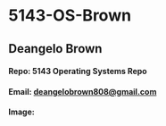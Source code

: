 # 5143-OS-Brown

## Deangelo Brown
#### Repo: 5143 Operating Systems Repo
#### Email: deangelobrown808@gmail.com
#### Image:


